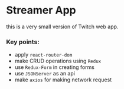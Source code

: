 # Streamer App

this is a very small version of Twitch web app.

### Key points:
- apply `react-router-dom`
- make CRUD operations using `Redux`
- use `Redux-Form` in creating forms
- use `JSONServer` as an api
- make `axios` for making network request
